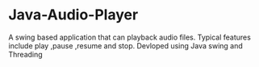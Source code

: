 # Java-Audio-Player
A swing based application that can playback audio files. Typical features include play ,pause ,resume and stop. Devloped using Java swing and Threading
